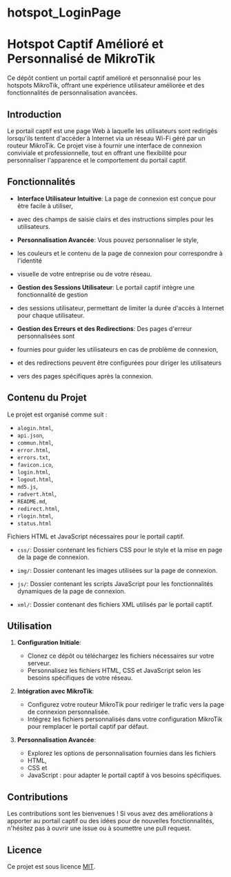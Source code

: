 ﻿# hotspot_LoginPage

 # Hotspot Captif Amélioré et Personnalisé de MikroTik

Ce dépôt contient un portail captif amélioré et personnalisé pour les hotspots MikroTik,
offrant une expérience utilisateur améliorée et des fonctionnalités de personnalisation avancées.

## Introduction

Le portail captif est une page Web à laquelle les utilisateurs sont redirigés 
lorsqu'ils tentent d'accéder à Internet via un réseau Wi-Fi géré par un routeur MikroTik.
Ce projet vise à fournir une interface de connexion conviviale et professionnelle,
tout en offrant une flexibilité pour personnaliser l'apparence et le comportement du portail captif.

## Fonctionnalités

- **Interface Utilisateur Intuitive**: La page de connexion est conçue pour être facile à utiliser,
-  avec des champs de saisie clairs et des instructions simples pour les utilisateurs.

- **Personnalisation Avancée**: Vous pouvez personnaliser le style,
-  les couleurs et le contenu de la page de connexion pour correspondre à l'identité
-  visuelle de votre entreprise ou de votre réseau.

- **Gestion des Sessions Utilisateur**: Le portail captif intègre une fonctionnalité de gestion
-  des sessions utilisateur, permettant de limiter la durée d'accès à Internet pour chaque utilisateur.

- **Gestion des Erreurs et des Redirections**: Des pages d'erreur personnalisées sont
-  fournies pour guider les utilisateurs en cas de problème de connexion,
-  et des redirections peuvent être configurées pour diriger les utilisateurs
-   vers des pages spécifiques après la connexion.

## Contenu du Projet

Le projet est organisé comme suit :

- `alogin.html`,
-  `api.json`,
-  `commun.html`,
-  `error.html`,
-  `errors.txt`,
-  `favicon.ico`,
-   `login.html`,
-   `logout.html`,
-   `md5.js`,
-   `radvert.html`,
-   `README.md`,
-   `redirect.html`,
-   `rlogin.html`,
-   `status.html`

 Fichiers HTML et JavaScript nécessaires pour le portail captif.

- `css/`: Dossier contenant les fichiers CSS pour le style et la mise en page de la page de connexion.

- `img/`: Dossier contenant les images utilisées sur la page de connexion.

- `js/`: Dossier contenant les scripts JavaScript pour les fonctionnalités dynamiques de la page de connexion.

- `xml/`: Dossier contenant des fichiers XML utilisés par le portail captif.

## Utilisation

1. **Configuration Initiale**:
   - Clonez ce dépôt ou téléchargez les fichiers nécessaires sur votre serveur.
   - Personnalisez les fichiers HTML, CSS et JavaScript selon les besoins spécifiques de votre réseau.

2. **Intégration avec MikroTik**:
   - Configurez votre routeur MikroTik pour rediriger le trafic vers la page de connexion personnalisée.
   - Intégrez les fichiers personnalisés dans votre configuration MikroTik pour remplacer le portail captif par défaut.

3. **Personnalisation Avancée**:
   - Explorez les options de personnalisation fournies dans les fichiers
   -  HTML,
   -  CSS et
   -  JavaScript :
 pour adapter le portail captif à vos besoins spécifiques.

## Contributions

Les contributions sont les bienvenues !
Si vous avez des améliorations à apporter au portail captif ou des idées pour de nouvelles fonctionnalités,
n'hésitez pas à ouvrir une issue ou à soumettre une pull request.

## Licence

Ce projet est sous licence [MIT](LICENSE).

